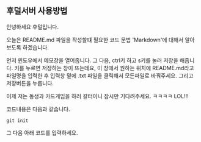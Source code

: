 ## 후덜서버 사용방법
안녕하세요 후덜입니다.

오늘은 README.md 파일을 작성할떄 필요한 코드 문법 'Markdown'에 대해서 알아보도록 하겠습니다.

먼저 윈도우에서 메모장을 열어줍니다. 그 다음, ctrl키 하고 s키를 눌러 저장을 해줍니다. 키를 누르면 저장하는 창이 뜨는데요, 이 창에서 원하는 위치에 README.md라고 파일명을 입력한 후 입력창 밑에 .txt 파일을 클릭해서 모든파일로 바꿔주세요. 그리고 저장버튼을 누릅니다.

이제 저는 동생과 카드게임을 하러 갈터이니 잠시만 기다려주세요. ㅋㅋㅋㅋ LOL!!!

코드내용은 다음과 같습니다.

	git init

그 다음 아래 코드를 입력하세요.